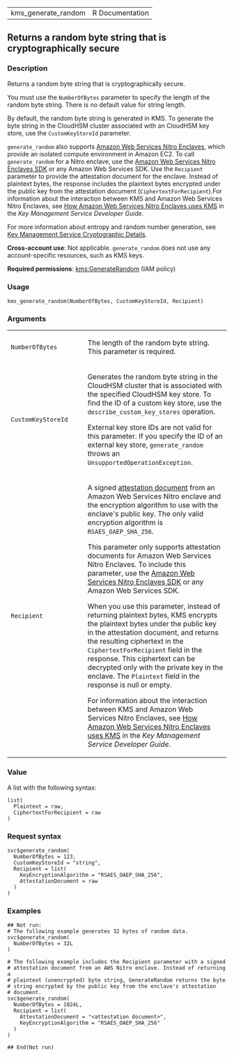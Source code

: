 <table style="width: 100%;">
<tbody>
<tr class="odd">
<td>kms_generate_random</td>
<td style="text-align: right;">R Documentation</td>
</tr>
</tbody>
</table>

## Returns a random byte string that is cryptographically secure

### Description

Returns a random byte string that is cryptographically secure.

You must use the `NumberOfBytes` parameter to specify the length of the
random byte string. There is no default value for string length.

By default, the random byte string is generated in KMS. To generate the
byte string in the CloudHSM cluster associated with an CloudHSM key
store, use the `CustomKeyStoreId` parameter.

`generate_random` also supports [Amazon Web Services Nitro
Enclaves](https://docs.aws.amazon.com/enclaves/latest/user/nitro-enclave.html),
which provide an isolated compute environment in Amazon EC2. To call
`generate_random` for a Nitro enclave, use the [Amazon Web Services
Nitro Enclaves
SDK](https://docs.aws.amazon.com/enclaves/latest/user/developing-applications.html#sdk)
or any Amazon Web Services SDK. Use the `Recipient` parameter to provide
the attestation document for the enclave. Instead of plaintext bytes,
the response includes the plaintext bytes encrypted under the public key
from the attestation document (`CiphertextForRecipient`).For information
about the interaction between KMS and Amazon Web Services Nitro
Enclaves, see [How Amazon Web Services Nitro Enclaves uses
KMS](https://docs.aws.amazon.com/kms/latest/developerguide/services-nitro-enclaves.html)
in the *Key Management Service Developer Guide*.

For more information about entropy and random number generation, see
[Key Management Service Cryptographic
Details](https://docs.aws.amazon.com/kms/latest/cryptographic-details/).

**Cross-account use**: Not applicable. `generate_random` does not use
any account-specific resources, such as KMS keys.

**Required permissions**:
[kms:GenerateRandom](https://docs.aws.amazon.com/kms/latest/developerguide/kms-api-permissions-reference.html)
(IAM policy)

### Usage

    kms_generate_random(NumberOfBytes, CustomKeyStoreId, Recipient)

### Arguments

<table>
<colgroup>
<col style="width: 35%" />
<col style="width: 65%" />
</colgroup>
<tbody>
<tr class="odd">
<td><code
id="kms_generate_random_:_NumberOfBytes">NumberOfBytes</code></td>
<td><p>The length of the random byte string. This parameter is
required.</p></td>
</tr>
<tr class="even">
<td><code
id="kms_generate_random_:_CustomKeyStoreId">CustomKeyStoreId</code></td>
<td><p>Generates the random byte string in the CloudHSM cluster that is
associated with the specified CloudHSM key store. To find the ID of a
custom key store, use the <code>describe_custom_key_stores</code>
operation.</p>
<p>External key store IDs are not valid for this parameter. If you
specify the ID of an external key store, <code>generate_random</code>
throws an <code>UnsupportedOperationException</code>.</p></td>
</tr>
<tr class="odd">
<td><code id="kms_generate_random_:_Recipient">Recipient</code></td>
<td><p>A signed <a
href="https://docs.aws.amazon.com/AWSEC2/latest/UserGuide/#term-attestdoc">attestation
document</a> from an Amazon Web Services Nitro enclave and the
encryption algorithm to use with the enclave's public key. The only
valid encryption algorithm is <code>RSAES_OAEP_SHA_256</code>.</p>
<p>This parameter only supports attestation documents for Amazon Web
Services Nitro Enclaves. To include this parameter, use the <a
href="https://docs.aws.amazon.com/enclaves/latest/user/developing-applications.html#sdk">Amazon
Web Services Nitro Enclaves SDK</a> or any Amazon Web Services SDK.</p>
<p>When you use this parameter, instead of returning plaintext bytes,
KMS encrypts the plaintext bytes under the public key in the attestation
document, and returns the resulting ciphertext in the
<code>CiphertextForRecipient</code> field in the response. This
ciphertext can be decrypted only with the private key in the enclave.
The <code>Plaintext</code> field in the response is null or empty.</p>
<p>For information about the interaction between KMS and Amazon Web
Services Nitro Enclaves, see <a
href="https://docs.aws.amazon.com/kms/latest/developerguide/services-nitro-enclaves.html">How
Amazon Web Services Nitro Enclaves uses KMS</a> in the <em>Key
Management Service Developer Guide</em>.</p></td>
</tr>
</tbody>
</table>

### Value

A list with the following syntax:

    list(
      Plaintext = raw,
      CiphertextForRecipient = raw
    )

### Request syntax

    svc$generate_random(
      NumberOfBytes = 123,
      CustomKeyStoreId = "string",
      Recipient = list(
        KeyEncryptionAlgorithm = "RSAES_OAEP_SHA_256",
        AttestationDocument = raw
      )
    )

### Examples

    ## Not run: 
    # The following example generates 32 bytes of random data.
    svc$generate_random(
      NumberOfBytes = 32L
    )

    # The following example includes the Recipient parameter with a signed
    # attestation document from an AWS Nitro enclave. Instead of returning a
    # plaintext (unencrypted) byte string, GenerateRandom returns the byte
    # string encrypted by the public key from the enclave's attestation
    # document.
    svc$generate_random(
      NumberOfBytes = 1024L,
      Recipient = list(
        AttestationDocument = "<attestation document>",
        KeyEncryptionAlgorithm = "RSAES_OAEP_SHA_256"
      )
    )

    ## End(Not run)
